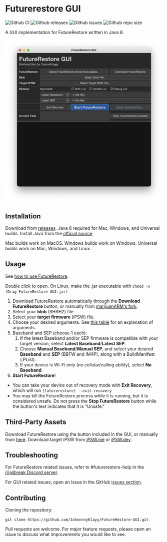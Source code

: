 # Futurerestore GUI
![Github CI](https://img.shields.io/github/workflow/status/JohnnnnyKlayy/FutureRestore-GUI/Java%20CI%20with%20Gradle.svg)
![Github releases](https://img.shields.io/github/v/release/JohnnnnyKlayy/FutureRestore-GUI?include_prereleases.svg)
![Github issues](https://img.shields.io/github/issues/JohnnnnyKlayy/FutureRestore-GUI.svg)
![Github repo size](https://img.shields.io/github/repo-size/JohnnnnyKlayy/FutureRestore-GUI.svg)

A GUI implementation for FutureRestore written in Java 8.

![Screenshot of FutureRestore GUI](.github/FutureRestoreGUI.png?raw=true "FutureRestore GUI")

## Installation

Download from [releases](https://github.com/JohnnnnyKlayy/FutureRestore-GUI/releases). Java 8 required for Mac, Windows, and Universal builds. Install Java from the [official source](https://www.java.com/download/)

Mac builds work on MacOS.
Windows builds work on Windows.
Universal builds work on Mac, Windows, and Linux.

## Usage

See [how to use FutureRestore](https://github.com/marijuanARM/futurerestore#how-to-use).

Double click to open. On Linux, make the .jar executable with `chmod -x [Drag FutureRestore GUI.jar]`

1. Download FutureRestore automatically through the **Download FutureRestore** button, or manually from [marijuanARM's fork](https://github.com/marijuanARM/futurerestore/releases).
2. Select your **blob** (SHSH2) file.
3. Select your **target firmware** (iPSW) file.
4. Choose your desired arguments. See [this table](https://github.com/marijuanARM/futurerestore#help) for an explanation of arguments.
5. Baseband and SEP (choose 1 each):
    1. If the latest Baseband and/or SEP firmware is compatible with your target version, select **Latest Baseband**/**Latest SEP**.
    2. Choose **Manual Baseband**/**Manual SEP**, and select your desired **Baseband** and **SEP** (BBFW and IM4P), along with a BuildManifest (.PList).
    3. If your device is Wi-Fi only (no cellular/calling ability), select **No Baseband**.
6. **Start FutureRestore**!

- You can take your device out of recovery mode with **Exit Recovery**, which will run `[futurerestore] --exit-recovery`
- You may kill the FutureRestore process while it is running, but it is considered unsafe. Do not press the **Stop FutureRestore** button while the button's text indicates that it is "Unsafe."

## Third-Party Assets

Download FutureRestore using the button included in the GUI, or manually from [here](https://github.com/marijuanARM/futurerestore/releases). Download target iPSW from [iPSW.me](https://ipsw.me) or [iPSW.dev](https://ipsw.dev).

## Troubleshooting

For FutureRestore related issues, refer to #futurerestore-help in the [r/jailbreak Discord server](https://discord.gg/GaCUYSDGt9).

For GUI related issues, open an issue in the GitHub [issues section](https://github.com/JohnnnnyKlayy/FutureRestore-GUI/issues).

## Contributing

Cloning the repository:
```
git clone https://github.com/JohnnnnyKlayy/FutureRestore-GUI.git
```

Pull requests are welcome. For major feature requests, please open an issue to discuss what improvements you would like to see.
